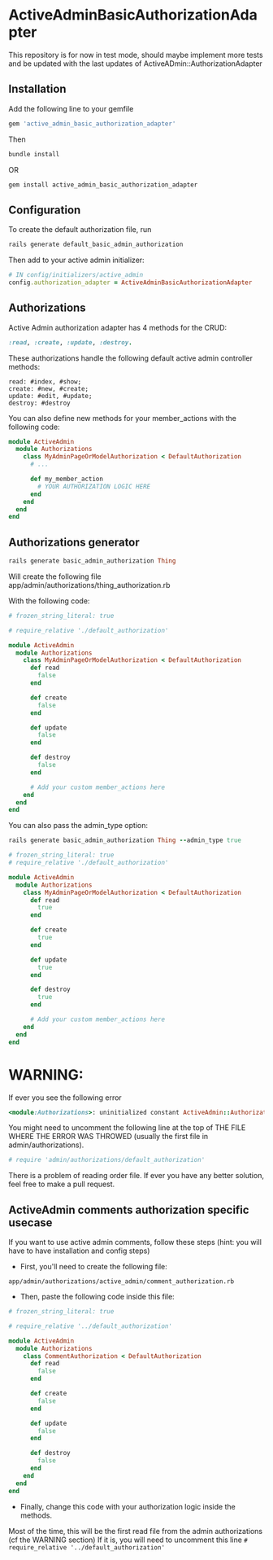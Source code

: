 # ActiveAdminBasicAuthorizationAdapter

This repository is for now in test mode, should maybe implement more tests and be updated
with the last updates of ActiveADmin::AuthorizationAdapter

## Installation

Add the following line to your gemfile

```ruby
gem 'active_admin_basic_authorization_adapter'
```

Then

```ruby
bundle install
```

OR

```sh
gem install active_admin_basic_authorization_adapter
```

## Configuration

To create the default authorization file, run

```ruby
rails generate default_basic_admin_authorization
```

Then add to your active admin initializer:

```ruby
# IN config/initializers/active_admin
config.authorization_adapter = ActiveAdminBasicAuthorizationAdapter
```

## Authorizations

Active Admin authorization adapter has 4 methods for the CRUD:

```ruby
:read, :create, :update, :destroy.
```

These authorizations handle the following default active admin controller methods:

```
read: #index, #show;
create: #new, #create;
update: #edit, #update;
destroy: #destroy
```

You can also define new methods for your member_actions with the following code:

```ruby
module ActiveAdmin
  module Authorizations
    class MyAdminPageOrModelAuthorization < DefaultAuthorization
      # ...

      def my_member_action
        # YOUR AUTHORIZATION LOGIC HERE
      end
    end
  end
end
```

## Authorizations generator

```ruby
rails generate basic_admin_authorization Thing
```

Will create the following file
app/admin/authorizations/thing_authorization.rb

With the following code:

```ruby
# frozen_string_literal: true

# require_relative './default_authorization'

module ActiveAdmin
  module Authorizations
    class MyAdminPageOrModelAuthorization < DefaultAuthorization
      def read
        false
      end

      def create
        false
      end

      def update
        false
      end

      def destroy
        false
      end

      # Add your custom member_actions here
    end
  end
end

```

You can also pass the admin_type option:

```ruby
rails generate basic_admin_authorization Thing --admin_type true
```

```ruby
# frozen_string_literal: true
# require_relative './default_authorization'

module ActiveAdmin
  module Authorizations
    class MyAdminPageOrModelAuthorization < DefaultAuthorization
      def read
        true
      end

      def create
        true
      end

      def update
        true
      end

      def destroy
        true
      end

      # Add your custom member_actions here
    end
  end
end

```

# WARNING:

If ever you see the following error

```ruby
<module:Authorizations>: uninitialized constant ActiveAdmin::Authorizations::DefaultAuthorization (NameError)
```

You might need to uncomment the following line at the top of THE FILE WHERE THE ERROR WAS THROWED (usually the first file in admin/authorizations).

```ruby
# require 'admin/authorizations/default_authorization'
```

There is a problem of reading order file. If ever you have any better solution, feel free to make a pull request.

## ActiveAdmin comments authorization specific usecase

If you want to use active admin comments, follow these steps (hint: you will have to have installation and config steps)

- First, you'll need to create the following file: 

```app/admin/authorizations/active_admin/comment_authorization.rb```

- Then, paste the following code inside this file:
```ruby
# frozen_string_literal: true

# require_relative '../default_authorization'

module ActiveAdmin
  module Authorizations
    class CommentAuthorization < DefaultAuthorization
      def read
        false
      end

      def create
        false
      end

      def update
        false
      end

      def destroy
        false
      end
    end
  end
end

```

- Finally, change this code with your authorization logic inside the methods.

Most of the time, this will be the first read file from the admin authorizations (cf the WARNING section)
If it is, you will need to uncomment this line ```# require_relative '../default_authorization'```
